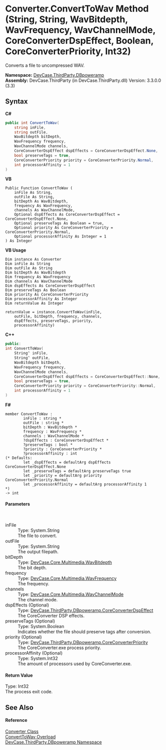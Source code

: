 # Converter.ConvertToWav Method (String, String, WavBitdepth, WavFrequency, WavChannelMode, CoreConverterDspEffect, Boolean, CoreConverterPriority, Int32)
 

Converts a file to uncompressed WAV.

**Namespace:**&nbsp;<a href="N_DevCase_ThirdParty_DBpoweramp">DevCase.ThirdParty.DBpoweramp</a><br />**Assembly:**&nbsp;DevCase.ThirdParty (in DevCase.ThirdParty.dll) Version: 3.3.0.0 (3.3)

## Syntax

**C#**<br />
``` C#
public int ConvertToWav(
	string inFile,
	string outFile,
	WavBitdepth bitDepth,
	WavFrequency frequency,
	WavChannelMode channels,
	CoreConverterDspEffect dspEffects = CoreConverterDspEffect.None,
	bool preserveTags = true,
	CoreConverterPriority priority = CoreConverterPriority.Normal,
	int processorAffinity = 1
)
```

**VB**<br />
``` VB
Public Function ConvertToWav ( 
	inFile As String,
	outFile As String,
	bitDepth As WavBitdepth,
	frequency As WavFrequency,
	channels As WavChannelMode,
	Optional dspEffects As CoreConverterDspEffect = CoreConverterDspEffect.None,
	Optional preserveTags As Boolean = true,
	Optional priority As CoreConverterPriority = CoreConverterPriority.Normal,
	Optional processorAffinity As Integer = 1
) As Integer
```

**VB Usage**<br />
``` VB Usage
Dim instance As Converter
Dim inFile As String
Dim outFile As String
Dim bitDepth As WavBitdepth
Dim frequency As WavFrequency
Dim channels As WavChannelMode
Dim dspEffects As CoreConverterDspEffect
Dim preserveTags As Boolean
Dim priority As CoreConverterPriority
Dim processorAffinity As Integer
Dim returnValue As Integer

returnValue = instance.ConvertToWav(inFile, 
	outFile, bitDepth, frequency, channels, 
	dspEffects, preserveTags, priority, 
	processorAffinity)
```

**C++**<br />
``` C++
public:
int ConvertToWav(
	String^ inFile, 
	String^ outFile, 
	WavBitdepth bitDepth, 
	WavFrequency frequency, 
	WavChannelMode channels, 
	CoreConverterDspEffect dspEffects = CoreConverterDspEffect::None, 
	bool preserveTags = true, 
	CoreConverterPriority priority = CoreConverterPriority::Normal, 
	int processorAffinity = 1
)
```

**F#**<br />
``` F#
member ConvertToWav : 
        inFile : string * 
        outFile : string * 
        bitDepth : WavBitdepth * 
        frequency : WavFrequency * 
        channels : WavChannelMode * 
        ?dspEffects : CoreConverterDspEffect * 
        ?preserveTags : bool * 
        ?priority : CoreConverterPriority * 
        ?processorAffinity : int 
(* Defaults:
        let _dspEffects = defaultArg dspEffects CoreConverterDspEffect.None
        let _preserveTags = defaultArg preserveTags true
        let _priority = defaultArg priority CoreConverterPriority.Normal
        let _processorAffinity = defaultArg processorAffinity 1
*)
-> int 

```


#### Parameters
&nbsp;<dl><dt>inFile</dt><dd>Type: System.String<br />The file to convert.</dd><dt>outFile</dt><dd>Type: System.String<br />The output filepath.</dd><dt>bitDepth</dt><dd>Type: <a href="T_DevCase_Core_Multimedia_WavBitdepth">DevCase.Core.Multimedia.WavBitdepth</a><br />The bit depth.</dd><dt>frequency</dt><dd>Type: <a href="T_DevCase_Core_Multimedia_WavFrequency">DevCase.Core.Multimedia.WavFrequency</a><br />The frequency.</dd><dt>channels</dt><dd>Type: <a href="T_DevCase_Core_Multimedia_WavChannelMode">DevCase.Core.Multimedia.WavChannelMode</a><br />The channel mode.</dd><dt>dspEffects (Optional)</dt><dd>Type: <a href="T_DevCase_ThirdParty_DBpoweramp_CoreConverterDspEffect">DevCase.ThirdParty.DBpoweramp.CoreConverterDspEffect</a><br />The CoreConverter DSP effects.</dd><dt>preserveTags (Optional)</dt><dd>Type: System.Boolean<br />Indicates whether the file should preserve tags after conversion.</dd><dt>priority (Optional)</dt><dd>Type: <a href="T_DevCase_ThirdParty_DBpoweramp_CoreConverterPriority">DevCase.ThirdParty.DBpoweramp.CoreConverterPriority</a><br />The CoreConverter.exe process priority.</dd><dt>processorAffinity (Optional)</dt><dd>Type: System.Int32<br />The amount of processors used by CoreConverter.exe.</dd></dl>

#### Return Value
Type: Int32<br />The process exit code.

## See Also


#### Reference
<a href="T_DevCase_ThirdParty_DBpoweramp_Converter">Converter Class</a><br /><a href="Overload_DevCase_ThirdParty_DBpoweramp_Converter_ConvertToWav">ConvertToWav Overload</a><br /><a href="N_DevCase_ThirdParty_DBpoweramp">DevCase.ThirdParty.DBpoweramp Namespace</a><br />